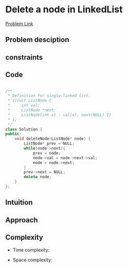 # Delete a node in LinkedList
[Problem Link](https://leetcode.com/problems/delete-node-in-a-linked-list/description/)

## Problem desciption 



## constraints


## Code
```cpp

/**
 * Definition for singly-linked list.
 * struct ListNode {
 *     int val;
 *     ListNode *next;
 *     ListNode(int x) : val(x), next(NULL) {}
 * };
 */
class Solution {
public:
    void deleteNode(ListNode* node) {
        ListNode* prev = NULL;
        while(node->next){
            prev = node;
            node->val = node->next->val;
            node = node->next;
        }
        prev->next = NULL;
        delete node;
    }
};

```

## Intuition


## Approach


## Complexity
- Time complexity:


- Space complexity:
